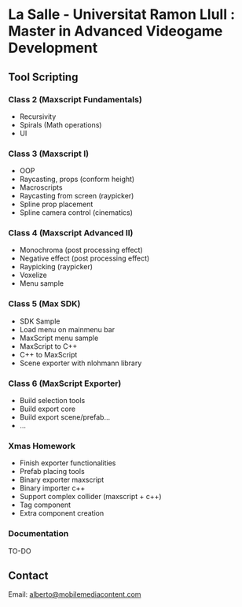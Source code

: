 # La Salle - Universitat Ramon Llull : Master in Advanced Videogame Development

## Tool Scripting
### Class 2 (Maxscript Fundamentals)
- Recursivity
- Spirals (Math operations)
- UI

### Class 3 (Maxscript I)
- OOP 
- Raycasting, props (conform height)
- Macroscripts
- Raycasting from screen (raypicker)
- Spline prop placement 
- Spline camera control (cinematics)

### Class 4 (Maxscript Advanced II)
- Monochroma (post processing effect)
- Negative effect (post processing effect)
- Raypicking (raypicker)
- Voxelize
- Menu sample

### Class 5 (Max SDK)
- SDK Sample
- Load menu on mainmenu bar
- MaxScript menu sample
- MaxScript to C++
- C++ to MaxScript
- Scene exporter with nlohmann library

### Class 6 (MaxScript Exporter)
- Build selection tools
- Build export core
- Build export scene/prefab...
- ...

### Xmas Homework

- Finish exporter functionalities
- Prefab placing tools
- Binary exporter maxscript
- Binary importer c++
- Support complex collider (maxscript + c++)
- Tag component
- Extra component creation

### Documentation

TO-DO

## Contact

Email: alberto@mobilemediacontent.com
